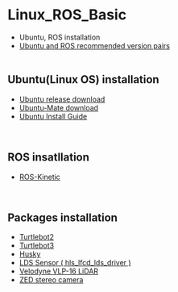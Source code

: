 # Linux_ROS_Basic
+ Ubuntu, ROS installation
+ [Ubuntu and ROS recommended version pairs](http://wiki.ros.org/Distributions)
</br></br>

## Ubuntu(Linux OS) installation
+ [Ubuntu release download](http://old-releases.ubuntu.com/releases/)
+ [Ubuntu-Mate download](https://ubuntu-mate.org/download/)
+ [Ubuntu Install Guide](https://tutorials.ubuntu.com/tutorial/tutorial-install-ubuntu-desktop#0)
</br>

## ROS insatllation
+ [ROS-Kinetic](https://github.com/engcang/Ubuntu_ROS_Installation/tree/master/ROS-Kinetic-install)
</br>

## Packages installation
+ [Turtlebot2](https://github.com/engcang/Ubuntu_ROS_Installation/tree/master/turtlebot2-install)
+ [Turtlebot3](https://github.com/engcang/Ubuntu_ROS_Installation/tree/master/turtlebot3-install)
+ [Husky]()
+ [LDS Sensor ( hls_lfcd_lds_driver )]()
+ [Velodyne VLP-16 LiDAR]()
+ [ZED stereo camera]()
</br>
